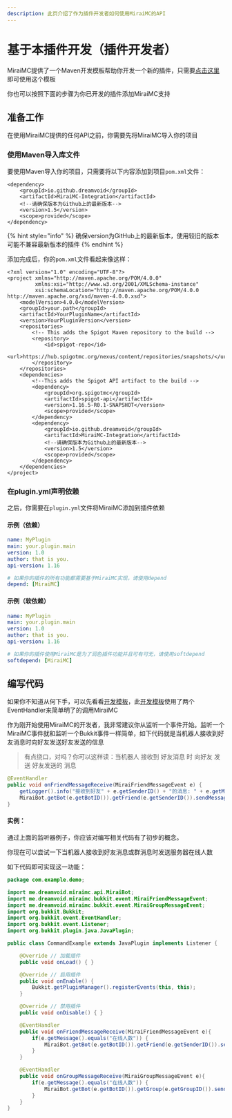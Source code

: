 ```yaml
---
description: 此页介绍了作为插件开发者如何使用MiraiMC的API
---
```


# 基于本插件开发（插件开发者）

MiraiMC提供了一个Maven开发模板帮助你开发一个新的插件，只需要[点击这里](https://github.com/DreamVoid/MiraiMC-Template)即可使用这个模板

你也可以按照下面的步骤为你已开发的插件添加MiraiMC支持

## 准备工作

在使用MiraiMC提供的任何API之前，你需要先将MiraiMC导入你的项目

### 使用Maven导入库文件

要使用Maven导入你的项目，只需要将以下内容添加到项目`pom.xml`文件：

```markup
<dependency>
    <groupId>io.github.dreamvoid</groupId>
    <artifactId>MiraiMC-Integration</artifactId>
    <!--请确保版本为Github上的最新版本-->
    <version>1.5</version>
    <scope>provided</scope>
</dependency>
```

{% hint style="info" %}
确保version为GitHub上的最新版本，使用较旧的版本可能不兼容最新版本的插件
{% endhint %}

添加完成后，你的`pom.xml`文件看起来像这样：

```markup
<?xml version="1.0" encoding="UTF-8"?>
<project xmlns="http://maven.apache.org/POM/4.0.0"
         xmlns:xsi="http://www.w3.org/2001/XMLSchema-instance"
         xsi:schemaLocation="http://maven.apache.org/POM/4.0.0 http://maven.apache.org/xsd/maven-4.0.0.xsd">
    <modelVersion>4.0.0</modelVersion>
    <groupId>your.path</groupId>
    <artifactId>YourPluginName</artifactId>
    <version>YourPluginVersion</version>
    <repositories>
        <!-- This adds the Spigot Maven repository to the build -->
        <repository>
            <id>spigot-repo</id>
            <url>https://hub.spigotmc.org/nexus/content/repositories/snapshots/</url>
        </repository>
    </repositories>
    <dependencies>
        <!--This adds the Spigot API artifact to the build -->
        <dependency>
            <groupId>org.spigotmc</groupId>
            <artifactId>spigot-api</artifactId>
            <version>1.16.5-R0.1-SNAPSHOT</version>
            <scope>provided</scope>
        </dependency>
        <dependency>
            <groupId>io.github.dreamvoid</groupId>
            <artifactId>MiraiMC-Integration</artifactId>
            <!--请确保版本为Github上的最新版本-->
            <version>1.5</version>
            <scope>provided</scope>
        </dependency>
    </dependencies>
</project>
```

### 在plugin.yml声明依赖

之后，你需要在`plugin.yml`文件将MiraiMC添加到插件依赖

#### 示例（依赖）

```yaml
name: MyPlugin
main: your.plugin.main
version: 1.0
author: that is you.
api-version: 1.16

# 如果你的插件的所有功能都需要基于MiraiMC实现，请使用depend
depend: [MiraiMC]
```

#### 示例（软依赖）

```yaml
name: MyPlugin
main: your.plugin.main
version: 1.0
author: that is you.
api-version: 1.16

# 如果你的插件使用MiraiMC是为了润色插件功能并且可有可无，请使用softdepend
softdepend: [MiraiMC]
```

## 编写代码

如果你不知道从何下手，可以先看看[开发模板](https://github.com/DreamVoid/MiraiMC-Template)，此[开发模板](https://github.com/DreamVoid/MiraiMC-Template)使用了两个EventHandler来简单明了的调用MiraiMC

作为刚开始使用MiraiMC的开发者，我非常建议你从监听一个事件开始。监听一个MiraiMC事件就和监听一个Bukkit事件一样简单，如下代码就是当机器人接收到好友消息时向好友发送好友发送的信息

> 有点绕口，对吗？你可以这样读：当机器人 接收到 好友消息 时 向好友 发送 好友发送的 消息

```java
@EventHandler
public void onFriendMessageReceive(MiraiFriendMessageEvent e) {
    getLogger().info("接收到好友" + e.getSenderID() + "的消息: " + e.getMessage());
    MiraiBot.getBot(e.getBotID()).getFriend(e.getSenderID()).sendMessage("你发送了一条消息：" + e.getMessage());
}
```

#### 实例：

通过上面的监听器例子，你应该对编写相关代码有了初步的概念。

你现在可以尝试一下当机器人接收到好友消息或群消息时发送服务器在线人数

如下代码即可实现这一功能：

```java
package com.example.demo;

import me.dreamvoid.miraimc.api.MiraiBot;
import me.dreamvoid.miraimc.bukkit.event.MiraiFriendMessageEvent;
import me.dreamvoid.miraimc.bukkit.event.MiraiGroupMessageEvent;
import org.bukkit.Bukkit;
import org.bukkit.event.EventHandler;
import org.bukkit.event.Listener;
import org.bukkit.plugin.java.JavaPlugin;

public class CommandExample extends JavaPlugin implements Listener {

    @Override // 加载插件
    public void onLoad() { }

    @Override // 启用插件
    public void onEnable() {
        Bukkit.getPluginManager().registerEvents(this, this);
    }

    @Override // 禁用插件
    public void onDisable() { }

    @EventHandler
    public void onFriendMessageReceive(MiraiFriendMessageEvent e){
        if(e.getMessage().equals("在线人数")) {
            MiraiBot.getBot(e.getBotID()).getFriend(e.getSenderID()).sendMessage("当前在线人数：" + Bukkit.getServer().getOnlinePlayers().size()+"人");
        }
    }

    @EventHandler
    public void onGroupMessageReceive(MiraiGroupMessageEvent e){
        if(e.getMessage().equals("在线人数")) {
            MiraiBot.getBot(e.getBotID()).getGroup(e.getGroupID()).sendMessage("当前在线人数：" + Bukkit.getServer().getOnlinePlayers().size()+"人");
        }
    }
}

```



